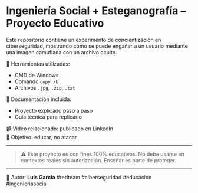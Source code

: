 # Ingeniería Social + Esteganografía – Proyecto Educativo

Este repositorio contiene un experimento de concientización en ciberseguridad, mostrando cómo se puede engañar a un usuario mediante una imagen camuflada con un archivo oculto.

🔐 Herramientas utilizadas:
- CMD de Windows
- Comando `copy /b`
- Archivos `.jpg`, `.zip`, `.txt`

📄 Documentación incluida:
- Proyecto explicado paso a paso
- Guía técnica para replicarlo

📹 Video relacionado: publicado en LinkedIn  
🧠 Objetivo: educar, no atacar

---

> ⚠️ Este proyecto es con fines 100% educativos. No debe usarse en contextos reales sin autorización. Enseñar es parte de proteger.

---

👤 Autor: **Luis García**
#redteam #ciberseguridad #educacion #ingenieriasocial
